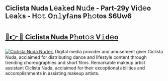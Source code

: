 ## Ciclista Nuda L𝚎a𝚔ed N𝚞𝚍e - Part-29y Vi𝚍𝚎o L𝚎a𝚔s - H𝚘𝚝 O𝚗𝚕yf𝚊ns P𝚑𝚘tos S6Uw6

# <h2><a href="http://kf46ce2.oniu.top/?m=Ciclista+Nuda">🔗👉 🔴 Ciclista Nuda P𝚑ot𝚘𝚜 V𝚒d𝚎o</a></h2>

[![Ciclista Nuda Nu𝚍e𝚜](https://i.imgur.com/0qMVB7G.gif)](http://kf46ce2.oniu.top/?m=Ciclista+Nuda)
Digital media provider and amusement giver Ciclista Nuda, acclaimed for distributing dance and lifestyle content through trending choreographies and short films. Remarkable makeup artist assistant Ciclista Nuda, acclaimed for their exceptional abilities and accomplishments in assisting makeup artists.  
